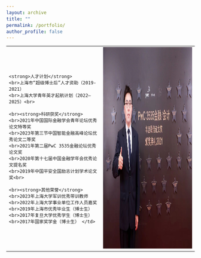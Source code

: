 ```yaml
---
layout: archive
title: ""
permalink: /portfolio/
author_profile: false
---
```


<table width= "100%" frame=void>
  <tr>
  <td width= "50%" > 
    
    <strong>人才计划</strong>
    <br>上海市“超级博士后”人才资助（2019-2021）
    <br>上海大学青年英才起航计划（2022–2025）<br>
    
    <br><strong>科研获奖</strong>
    <br>2021年中国国际金融学会青年论坛优秀论文特等奖
    <br>2023年第三节中国智能金融高峰论坛优秀论文二等奖
    <br>2021年第二届PwC 3535金融论坛优秀论文奖
    <br>2020年第十七届中国金融学年会优秀论文提名奖
    <br>2019年中国平安全国励志计划学术论文奖<br>
    ​
    <br><strong>其他荣誉</strong>
    <br>2023年上海大学军训优秀带训教师
    <br>2022年上海大学事业单位工作人员嘉奖
    <br>2019年上海市优秀毕业生（博士生）
    <br>2017年复旦大学优秀学生（博士生）
    <br>2017年国家奖学金（博士生） </td>
  <td width= "50%" ><img src="/images/fig2.jpg" height="540" width="360"></td>
  </tr>
  <table>